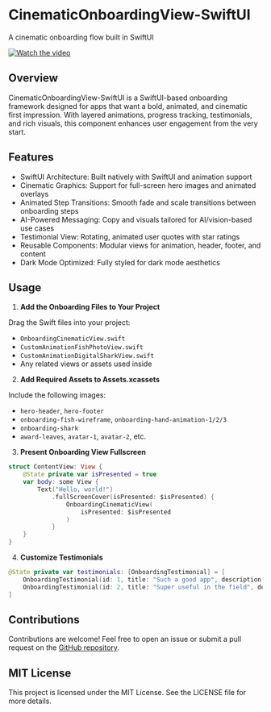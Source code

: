 # CinematicOnboardingView-SwiftUI

A cinematic onboarding flow built in SwiftUI

[![Watch the video](https://adamlyttleapps.com/demo/OnboardingCinematicView/demo-preview.png)](https://adamlyttleapps.com/demo/OnboardingCinematicView/demo.mp4)

## Overview

CinematicOnboardingView-SwiftUI is a SwiftUI-based onboarding framework designed for apps that want a bold, animated, and cinematic first impression. With layered animations, progress tracking, testimonials, and rich visuals, this component enhances user engagement from the very start.

## Features

* SwiftUI Architecture: Built natively with SwiftUI and animation support  
* Cinematic Graphics: Support for full-screen hero images and animated overlays  
* Animated Step Transitions: Smooth fade and scale transitions between onboarding steps  
* AI-Powered Messaging: Copy and visuals tailored for AI/vision-based use cases  
* Testimonial View: Rotating, animated user quotes with star ratings  
* Reusable Components: Modular views for animation, header, footer, and content  
* Dark Mode Optimized: Fully styled for dark mode aesthetics  

## Usage

1. **Add the Onboarding Files to Your Project**

Drag the Swift files into your project:
- `OnboardingCinematicView.swift`
- `CustomAnimationFishPhotoView.swift`
- `CustomAnimationDigitalSharkView.swift`
- Any related views or assets used inside

2. **Add Required Assets to Assets.xcassets**

Include the following images:
- `hero-header`, `hero-footer`
- `onboarding-fish-wireframe`, `onboarding-hand-animation-1/2/3`
- `onboarding-shark`
- `award-leaves`, `avatar-1`, `avatar-2`, etc.

3. **Present Onboarding View Fullscreen**

```swift
struct ContentView: View {
    @State private var isPresented = true
    var body: some View {
        Text("Hello, world!")
            .fullScreenCover(isPresented: $isPresented) {
                OnboardingCinematicView(
                    isPresented: $isPresented
                )
            }
    }
}
```

4. **Customize Testimonials**

```swift
@State private var testimonials: [OnboardingTestimonial] = [
    OnboardingTestimonial(id: 1, title: "Such a good app", description: "I never thought identifying insects could be this fun!"),
    OnboardingTestimonial(id: 2, title: "Super useful in the field", description: "Quick, reliable, and even shows me local species."),
]
```

## Contributions

Contributions are welcome! Feel free to open an issue or submit a pull request on the [GitHub repository](https://github.com/your-username/OnboardingCinematicView).

## MIT License

This project is licensed under the MIT License. See the LICENSE file for more details.
